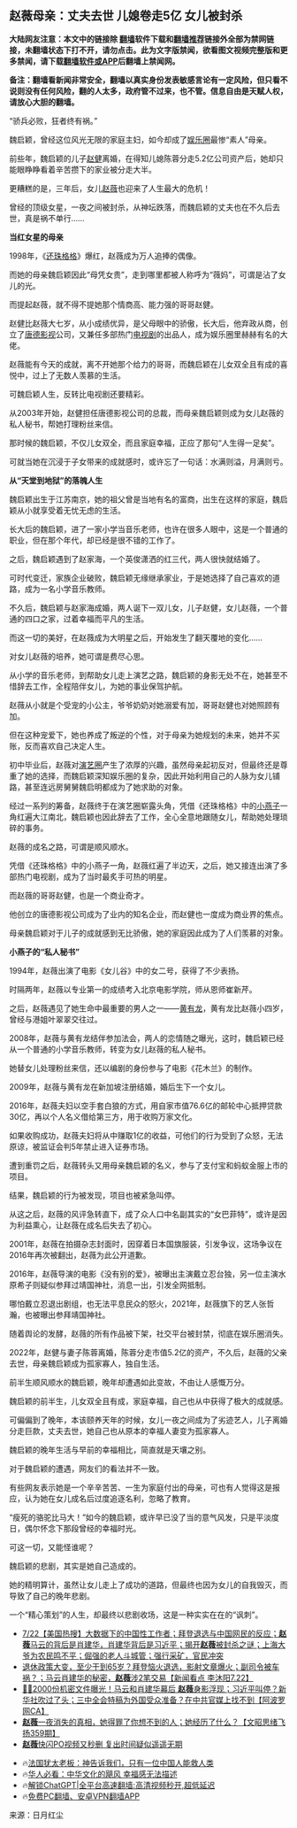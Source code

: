  <!-- 面包屑导航 --> <h2>赵薇母亲：丈夫去世 儿媳卷走5亿 女儿被封杀</h2> <p class="notice"><b>大陆网友注意：本文中的链接除 <a href="https://github.com/bannedbook/fanqiang" >翻墙</a>软件下载和<a href="https://github.com/killgcd/justmysocks/blob/master/README.md">翻墙推荐</a>链接外全部为禁网链接，未翻墙状态下打不开，请勿点击。此为文字版禁闻，欲看图文视频完整版和更多禁闻，请下载<a href="https://github.com/bannedbook/fanqiang">翻墙软件或APP</a>后翻墙上禁闻网。</p><p>备注：翻墙看新闻非常安全，翻墙以真实身份发表敏感言论有一定风险，但只看不说则没有任何风险，翻的人太多，政府管不过来，也不管。信息自由是天赋人权，请放心大胆的翻墙。</b></p>  <div class="entry"> <p>“骄兵必败，狂者终有祸。”</p> <p>魏启颖，曾经这位风光无限的家庭主妇，如今却成了<a href="https://www.bannedbook.org/bnews/tag/%e5%a8%b1%e4%b9%90%e5%9c%88/" class="st_tag internal_tag" rel="tag" title="标签 娱乐圈 下的日志">娱乐圈</a>最惨“素人”母亲。</p> <p>前些年，魏启颖的儿子<a href="https://www.bannedbook.org/bnews/tag/%E8%B5%B5%E5%81%A5/" class="st_tag internal_tag" rel="tag" title="标签 赵健 下的日志">赵健</a>离婚，在得知儿媳陈蓉分走5.2亿公司资产后，她却只能眼睁睁看着辛苦攒下的家业被分走大半。</p> <p>更糟糕的是，三年后，女儿<a href="https://www.bannedbook.org/bnews/tag/%e8%b5%b5%e8%96%87/" class="st_tag internal_tag" rel="tag" title="标签 赵薇 下的日志">赵薇</a>也迎来了人生最大的危机！</p> <p>曾经的顶级女星，一夜之间被封杀，从神坛跌落，而魏启颖的丈夫也在不久后去世，真是祸不单行……</p> <p><strong>当红女星的母亲</strong></p> <p>1998年，《<a href="https://www.bannedbook.org/bnews/tag/%e8%bf%98%e7%8f%a0%e6%a0%bc%e6%a0%bc/" class="st_tag internal_tag" rel="tag" title="标签 还珠格格 下的日志">还珠格格</a>》爆红，赵薇成为万人追捧的偶像。</p> <p>而她的母亲魏启颖因此“母凭女贵”，走到哪里都被人称呼为“薇妈”，可谓是沾了女儿的光。</p> <p>而提起赵薇，就不得不提她那个情商高、能力强的哥哥赵健。</p> <p>赵健比赵薇大七岁，从小成绩优异，是父母眼中的骄傲，长大后，他弃政从商，创立了<a href="https://www.bannedbook.org/bnews/tag/%E5%94%90%E5%BE%B7%E5%BD%B1%E8%A7%86/" class="st_tag internal_tag" rel="tag" title="标签 唐德影视 下的日志">唐德影视</a>公司，又兼任多部热门<a href="https://www.bannedbook.org/bnews/tag/%E7%94%B5%E8%A7%86%E5%89%A7/" class="st_tag internal_tag" rel="tag" title="标签 电视剧 下的日志">电视剧</a>的出品人，成为娱乐圈里赫赫有名的大佬。</p> <p>赵薇能有今天的成就，离不开她那个给力的哥哥，而魏启颖在儿女双全且有成的喜悦中，过上了无数人羡慕的生活。</p> <p>可魏启颖人生，反转比电视剧还要精彩。</p> <p>从2003年开始，赵健担任唐德影视公司的总裁，而母亲魏启颖则成为女儿赵薇的私人秘书，帮她打理粉丝来信。</p> <p>那时候的魏启颖，不仅儿女双全，而且家庭幸福，正应了那句“人生得一足矣”。</p> <p>可就当她在沉浸于子女带来的成就感时，或许忘了一句话：水满则溢，月满则亏。</p>  <p><strong>从“天堂到地狱”的落魄人生</strong></p> <p>魏启颖出生于江苏南京，她的祖父曾是当地有名的富商，出生在这样的家庭，魏启颖从小就享受着无忧无虑的生活。</p> <p>长大后的魏启颖，进了一家小学当音乐老师，也许在很多人眼中，这是一个普通的职业，但在那个年代，却已经是很不错的工作了。</p> <p>之后，魏启颖遇到了赵家海，一个英俊潇洒的红三代，两人很快就结婚了。</p> <p>可时代变迁，家族企业破败，魏启颖无缘继承家业，于是她选择了自己喜欢的道路，成为一名小学音乐教师。</p> <p>不久后，魏启颖与赵家海成婚，两人诞下一双儿女，儿子赵健，女儿赵薇，一个普通的四口之家，过着幸福而平凡的生活。</p> <p>而这一切的美好，在赵薇成为大明星之后，开始发生了翻天覆地的变化……</p> <p>对女儿赵薇的培养，她可谓是费尽心思。</p> <p>从小学的音乐老师，到帮助女儿走上演艺之路，魏启颖的身影无处不在，她甚至不惜辞去工作，全程陪伴女儿，为她的事业保驾护航。</p> <p>赵薇从小就是个受宠的小公主，爷爷奶奶对她溺爱有加，哥哥赵健也对她照顾有加。</p> <p>但在这种宠爱下，她也养成了叛逆的个性，对于母亲为她规划的未来，她并不买账，反而喜欢自己决定人生。</p> <p>初中毕业后，赵薇对<a href="https://www.bannedbook.org/bnews/tag/%e6%bc%94%e8%89%ba%e5%9c%88/" class="st_tag internal_tag" rel="tag" title="标签 演艺圈 下的日志">演艺圈</a>产生了浓厚的兴趣，虽然母亲起初反对，但最终还是尊重了她的选择，而魏启颖深知娱乐圈的复杂，因此开始利用自己的人脉为女儿铺路，甚至连远房舅舅魏启明都成为了她求助的对象。</p> <p>经过一系列的筹备，赵薇终于在演艺圈崭露头角，凭借《还珠格格》中的<a href="https://www.bannedbook.org/bnews/tag/%e5%b0%8f%e7%87%95%e5%ad%90/" class="st_tag internal_tag" rel="tag" title="标签 小燕子 下的日志">小燕子</a>一角红遍大江南北，魏启颖也因此辞去了工作，全心全意地跟随女儿，帮助她处理琐碎的事务。</p> <p>赵薇的成名之路，可谓是顺风顺水。</p> <p>凭借《还珠格格》中的小燕子一角，赵薇红遍了半边天，之后，她又接连出演了多部热门电视剧，成为了当时最炙手可热的明星。</p>  <p>而赵薇的哥哥赵健，也是一个商业奇才。</p> <p>他创立的唐德影视公司成为了业内的知名企业，而赵健也一度成为商业界的焦点。</p> <p>母亲魏启颖对于儿子的成就感到无比骄傲，她的家庭因此成为了人们羡慕的对象。</p> <p><strong>小燕子的“私人秘书”</strong></p> <p>1994年，赵薇出演了电影《女儿谷》中的女二号，获得了不少表扬。</p> <p>时隔两年，赵薇以专业第一的成绩考入北京电影学院，师从恩师崔新芹。</p> <p>之后，赵薇遇见了她生命中最重要的男人之一——<a href="https://www.bannedbook.org/bnews/tag/%e9%bb%84%e6%9c%89%e9%be%99/" class="st_tag internal_tag" rel="tag" title="标签 黄有龙 下的日志">黄有龙</a>，黄有龙比赵薇小四岁，曾经与港姐叶翠翠交往过。</p> <p>2008年，赵薇与黄有龙结伴参加法会，两人的恋情随之曝光，这时，魏启颖已经从一个普通的小学音乐教师，转变为女儿赵薇的私人秘书。</p> <p>她替女儿处理粉丝来信，还以编剧的身份参与了电影《花木兰》的制作。</p> <p>2009年，赵薇与黄有龙在新加坡注册结婚，婚后生下一个女儿。</p> <p>2016年，赵薇夫妇以空手套白狼的方式，用自家市值76.6亿的邮轮中心抵押贷款30亿，再以个人名义借给第三方，用于收购万家文化。</p> <p>如果收购成功，赵薇夫妇将从中赚取1亿的收益，可他们的行为受到了众怒，无法原谅，被监证会判5年禁止进入证券市场。</p> <p>遭到重罚之后，赵薇转头又用母亲魏启颖的名义，参与了支付宝和蚂蚁金服上市的项目。</p> <p>结果，魏启颖的行为被发现，项目也被紧急叫停。</p> <p>从这之后，赵薇的风评急转直下，成了众人口中名副其实的“女巴菲特”，或许是因为利益熏心，让赵薇在成名后失去了初心。</p>  <p>2001年，赵薇在拍摄杂志封面时，因穿着日本国旗服装，引发争议，这场争议在2016年再次被翻出，赵薇为此公开道歉。</p> <p>2016年，赵薇导演的电影《没有别的爱》，被曝出主演戴立忍台独，另一位主演水原希子则疑似参拜过靖国神社，消息一出，引发全网抵制。</p> <p>哪怕戴立忍退出剧组，也无法平息民众的怒火，2021年，赵薇旗下的艺人张哲瀚，也被曝出参拜靖国神社。</p> <p>随着舆论的发酵，赵薇的所有作品被下架，社交平台被封禁，彻底在娱乐圈消失。</p> <p>2022年，赵健与妻子陈蓉离婚，陈蓉分走市值5.2亿的资产，不久后，赵薇的父亲去世，母亲魏启颖成为孤家寡人，独自生活。</p> <p>前半生顺风顺水的魏启颖，晚年却遭遇如此变故，不由让人感慨万分。</p> <p>魏启颖的前半生，儿女双全且有成，家庭幸福，自己也从中获得了极大的成就感。</p> <p>可偏偏到了晚年，本该颐养天年的时候，女儿一夜之间成为了劣迹艺人，儿子离婚分走巨款，丈夫去世，她自己也从原本的幸福人妻变为孤家寡人。</p> <p>魏启颖的晚年生活与早前的幸福相比，简直就是天壤之别。</p> <p>对于魏启颖的遭遇，网友们的看法并不一致。</p> <p>有些网友表示她是一个辛辛苦苦、一生为家庭付出的母亲，可也有人觉得这是报应，认为她在女儿成名后过度追逐名利，忽略了教育。</p> <p>“瘦死的骆驼比马大！”如今的魏启颖，或许早已没了当的意气风发，只是平淡度日，偶尔怀念下那段曾经的幸福时光。</p> <p>可这一切，又能怪谁呢？</p> <p>魏启颖的悲剧，其实是她自己造成的。</p> <p>她的精明算计，虽然让女儿走上了成功的道路，但最终也因为女儿的自我毁灭，而导致了自己的晚年悲剧。</p>  <p>一个“精心策划”的人生，却最终以悲剧收场，这是一种实实在在的“讽刺”。</p> <!--<div id="taboola-mid-1"></div>--><ul class='op-related-articles' title='相关阅读'> <li><a href='https://www.bannedbook.org/bnews/bannedvideo/20240723/2065634.html' target='_blank'>7/22【美国热搜】大数据下的中国性工作者；拜登退选与中国网民的反应；<b>赵薇</b>马云的背后是肖建华，肖建华背后是习近平；揭开<b>赵薇</b>被封杀之谜；上海大爷为农民鸣不平；倔强的老人斗城管；强行采矿，官民冲突</a></li> <li><a href='https://www.bannedbook.org/bnews/sohnews/20240723/2065627.html' target='_blank'>退休政策大变，至少干到65岁？拜登恼火退选，影射文章爆火；副司令被车祸？；马云肖建华的秘密，<b>赵薇</b>涉2笔交易【新闻看点 李沐阳7.22】</a></li> <li><a href='https://www.bannedbook.org/bnews/bannedvideo/20240722/2065369.html' target='_blank'>📂🔥2000份机密文件曝光！马云和肖建华幕后 <b>赵薇</b>身影浮现；习近平叫停？新华社吹过了头；三中全会特稿为外国受众准备？在中共官媒上找不到【阿波罗网CA】</a></li> <li><a href='https://www.bannedbook.org/bnews/sohnews/20240621/2052680.html' target='_blank'><b>赵薇</b>一夜消失的真相，她得罪了你想不到的人；她经历了什么？【文昭思绪飞扬359期】</a></li> <li><a href='https://www.bannedbook.org/bnews/yule/20240508/2034046.html' target='_blank'><b>赵薇</b>快闪PO视频又秒删 复出时间疑似遥遥无期</a></li> </ul> <ul class="texttj"> <li>🔥<a href="https://www.bannedbook.org/bnews/ssgc/20230219/1850782.html" target="_blank">法国犹太老板：神告诉我们，只有一位中国人能救人类</a></li> <li>🔥<a href="https://www.bannedbook.org/bnews/comments/20220220/1694796.html" target="_blank">华人必看：中华文化的飓风 幸福感无法描述</a></li> <li>🔥<a href="https://github.com/bannedbook/fanqiang/wiki/V2ray%E6%9C%BA%E5%9C%BA" target="_blank">解锁ChatGPT|全平台高速翻墙:高清视频秒开,超低延迟</a></li> <li>🔥<a href="https://github.com/bannedbook/fanqiang/wiki/%E7%A6%81%E9%97%BB%E7%BD%91%E5%AE%89%E5%8D%93%E7%BF%BB%E5%A2%99%E6%96%B0%E9%97%BBAPP" target="_blank">免费PC翻墙、安卓VPN翻墙APP</a></li> </ul><p class="src-info">来源：日月红尘 </p><a name='sharetosocial'></a> <div style="margin-bottom:5px;padding-bottom:5px;clear:both"> <div id="archive-pix-1" class="banner-ads"> <!-- AuctionX Display platform tag START --> <div id="27602x728x90x621x_ADSLOT1" clicktrack="%%CLICK_URL_ESC%%"></div>  <!-- AuctionX Display platform tag END --> </div> <div id="archive-pix-2" class="banner-ads"> <!-- AuctionX Display platform tag START --> <div id="27556x300x250x621x_ADSLOT1" clicktrack="%%CLICK_URL_ESC%%" style="margin:0 auto;text-align:center"></div>  <!-- AuctionX Display platform tag END --> </div> </div>  <div id="archive-pix-1" class="banner-ads"> <!-- AuctionX Display platform tag START --> <div id="27603x728x90x621x_ADSLOT1" clicktrack="%%CLICK_URL_ESC%%"></div>  <!-- AuctionX Display platform tag END --> </div> </div><!--END ENTRY--> 